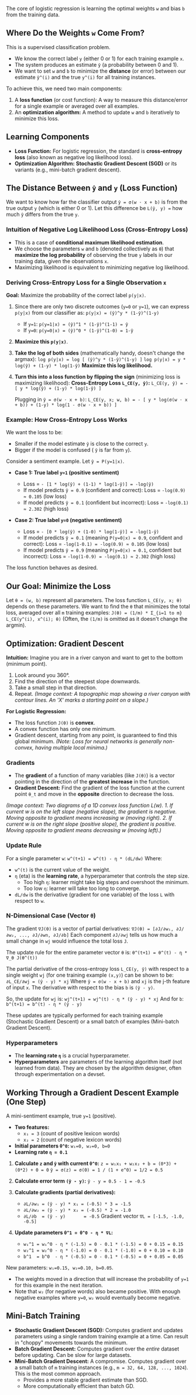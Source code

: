 The core of logistic regression is learning the optimal weights `w` and bias `b` from the training data.

## Where Do the Weights `w` Come From?

This is a supervised classification problem.
*   We know the correct label `y` (either 0 or 1) for each training example `x`.
*   The system produces an estimate `ŷ` (a probability between 0 and 1).
*   We want to set `w` and `b` to minimize the **distance** (or error) between our estimate `ŷ^(i)` and the true `y^(i)` for all training instances.

To achieve this, we need two main components:
1.  A **loss function** (or cost function): A way to measure this distance/error for a single example or averaged over all examples.
2.  An **optimization algorithm:** A method to update `w` and `b` iteratively to minimize this loss.

## Learning Components

*   **Loss Function:** For logistic regression, the standard is **cross-entropy loss** (also known as negative log likelihood loss).
*   **Optimization Algorithm:** **Stochastic Gradient Descent (SGD)** or its variants (e.g., mini-batch gradient descent).

## The Distance Between `ŷ` and `y` (Loss Function)

We want to know how far the classifier output `ŷ = σ(w ⋅ x + b)` is from the true output `y` (which is either 0 or 1).
Let this difference be `L(ŷ, y) =` how much `ŷ` differs from the true `y`.

### Intuition of Negative Log Likelihood Loss (Cross-Entropy Loss)

*   This is a case of **conditional maximum likelihood estimation**.
*   We choose the parameters `w` and `b` (denoted collectively as `θ`) that **maximize the log probability** of observing the true `y` labels in our training data, given the observations `x`.
*   Maximizing likelihood is equivalent to minimizing negative log likelihood.

### Deriving Cross-Entropy Loss for a Single Observation `x`

**Goal:** Maximize the probability of the correct label `p(y|x)`.

1.  Since there are only two discrete outcomes (`y=0` or `y=1`), we can express `p(y|x)` from our classifier as:
    `p(y|x) = (ŷ)^y * (1-ŷ)^(1-y)`
    *   If `y=1`: `p(y=1|x) = (ŷ)^1 * (1-ŷ)^(1-1) = ŷ`
    *   If `y=0`: `p(y=0|x) = (ŷ)^0 * (1-ŷ)^(1-0) = 1-ŷ`

2.  **Maximize this `p(y|x)`**.

3.  **Take the log of both sides** (mathematically handy, doesn't change the argmax):
    `log p(y|x) = log [ (ŷ)^y * (1-ŷ)^(1-y) ]`
    `log p(y|x) = y * log(ŷ) + (1-y) * log(1-ŷ)`
    **Maximize this log likelihood.**

4.  **Turn this into a loss function by flipping the sign** (minimizing loss is maximizing likelihood):
    **Cross-Entropy Loss `L_CE(y, ŷ)`:**
    `L_CE(y, ŷ) = - [ y * log(ŷ) + (1-y) * log(1-ŷ) ]`

    Plugging in `ŷ = σ(w ⋅ x + b)`:
    `L_CE(y, x; w, b) = - [ y * log(σ(w ⋅ x + b)) + (1-y) * log(1 - σ(w ⋅ x + b)) ]`

### Example: How Cross-Entropy Loss Works

We want the loss to be:
*   Smaller if the model estimate `ŷ` is close to the correct `y`.
*   Bigger if the model is confused ( `ŷ` is far from `y`).

Consider a sentiment example. Let `ŷ = P(y=1|x)`.
*   **Case 1: True label `y=1` (positive sentiment)**
    *   Loss = `- [1 * log(ŷ) + (1-1) * log(1-ŷ)] = -log(ŷ)`
    *   If model predicts `ŷ = 0.9` (confident and correct): Loss = `-log(0.9) ≈ 0.105` (low loss)
    *   If model predicts `ŷ = 0.1` (confident but incorrect): Loss = `-log(0.1) ≈ 2.302` (high loss)

*   **Case 2: True label `y=0` (negative sentiment)**
    *   Loss = `- [0 * log(ŷ) + (1-0) * log(1-ŷ)] = -log(1-ŷ)`
    *   If model predicts `ŷ = 0.1` (meaning `P(y=0|x) = 0.9`, confident and correct): Loss = `-log(1-0.1) = -log(0.9) ≈ 0.105` (low loss)
    *   If model predicts `ŷ = 0.9` (meaning `P(y=0|x) = 0.1`, confident but incorrect): Loss = `-log(1-0.9) = -log(0.1) ≈ 2.302` (high loss)

The loss function behaves as desired.

## Our Goal: Minimize the Loss

Let `θ = (w, b)` represent all parameters. The loss function `L_CE(y, x; θ)` depends on these parameters.
We want to find the `θ` that minimizes the total loss, averaged over all `m` training examples:
`J(θ) = (1/m) * Σ_{i=1 to m} L_CE(y^(i), x^(i); θ)`
(Often, the `(1/m)` is omitted as it doesn't change the argmin).

## Optimization: Gradient Descent

**Intuition:**
Imagine you are in a river canyon and want to get to the bottom (minimum point).
1.  Look around you 360°.
2.  Find the direction of the steepest slope downwards.
3.  Take a small step in that direction.
4.  Repeat.
*(Image context: A topographic map showing a river canyon with contour lines. An 'X' marks a starting point on a slope.)*

**For Logistic Regression:**
*   The loss function `J(θ)` is **convex**.
*   A convex function has only one minimum.
*   Gradient descent, starting from any point, is guaranteed to find this global minimum.
    *(Note: Loss for neural networks is generally non-convex, having multiple local minima.)*

### Gradients

*   The **gradient** of a function of many variables (like `J(θ)`) is a vector pointing in the direction of the **greatest increase** in the function.
*   **Gradient Descent:** Find the gradient of the loss function at the current point `θ_t` and move in the **opposite** direction to decrease the loss.

*(Image context: Two diagrams of a 1D convex loss function L(w).
    1. If current w is on the left slope (negative slope), the gradient is negative. Moving opposite to gradient means increasing w (moving right).
    2. If current w is on the right slope (positive slope), the gradient is positive. Moving opposite to gradient means decreasing w (moving left).)*

### Update Rule

For a single parameter `w`:
`w^(t+1) = w^(t) - η * (dL/dw)`
Where:
*   `w^(t)` is the current value of the weight.
*   `η` (eta) is the **learning rate**, a hyperparameter that controls the step size.
    *   Too high `η`: learner might take big steps and overshoot the minimum.
    *   Too low `η`: learner will take too long to converge.
*   `dL/dw` is the derivative (gradient for one variable) of the loss `L` with respect to `w`.

### N-Dimensional Case (Vector `θ`)

The gradient `∇J(θ)` is a vector of partial derivatives:
`∇J(θ) = [∂J/∂w₁, ∂J/∂w₂, ..., ∂J/∂wn, ∂J/∂b]`
Each component `∂J/∂wj` tells us how much a small change in `wj` would influence the total loss `J`.

The update rule for the entire parameter vector `θ` is:
`θ^(t+1) = θ^(t) - η * ∇_θ J(θ^(t))`

The partial derivative of the cross-entropy loss `L_CE(y, ŷ)` with respect to a single weight `wj` (for one training example `(x,y)`) can be shown to be:
`∂L_CE/∂wj = (ŷ - y) * xj`
Where `ŷ = σ(w ⋅ x + b)` and `xj` is the j-th feature of input `x`.
The derivative with respect to the bias `b` is `(ŷ - y)`.

So, the update for `wj` is: `wj^(t+1) = wj^(t) - η * (ŷ - y) * xj`
And for `b`: `b^(t+1) = b^(t) - η * (ŷ - y)`

These updates are typically performed for each training example (Stochastic Gradient Descent) or a small batch of examples (Mini-batch Gradient Descent).

### Hyperparameters

*   The **learning rate `η`** is a crucial hyperparameter.
*   **Hyperparameters** are parameters of the learning algorithm itself (not learned from data). They are chosen by the algorithm designer, often through experimentation on a devset.

## Working Through a Gradient Descent Example (One Step)

A mini-sentiment example, true `y=1` (positive).
*   **Two features:**
    *   `x₁ = 3` (count of positive lexicon words)
    *   `x₂ = 2` (count of negative lexicon words)
*   **Initial parameters `θ^0`:** `w₁=0, w₂=0, b=0`
*   **Learning rate `η = 0.1`**

1.  **Calculate `z` and `ŷ` with current `θ^0`:**
    `z = w₁x₁ + w₂x₂ + b = (0*3) + (0*2) + 0 = 0`
    `ŷ = σ(z) = σ(0) = 1 / (1 + e^0) = 1/2 = 0.5`

2.  **Calculate error term `(ŷ - y)`:**
    `ŷ - y = 0.5 - 1 = -0.5`

3.  **Calculate gradients (partial derivatives):**
    *   `∂L/∂w₁ = (ŷ - y) * x₁ = (-0.5) * 3 = -1.5`
    *   `∂L/∂w₂ = (ŷ - y) * x₂ = (-0.5) * 2 = -1.0`
    *   `∂L/∂b  = (ŷ - y)       = -0.5`
    Gradient vector `∇L = [-1.5, -1.0, -0.5]`

4.  **Update parameters `θ^1 = θ^0 - η * ∇L`:**
    *   `w₁^1 = w₁^0 - η * (-1.5) = 0 - 0.1 * (-1.5) = 0 + 0.15 = 0.15`
    *   `w₂^1 = w₂^0 - η * (-1.0) = 0 - 0.1 * (-1.0) = 0 + 0.10 = 0.10`
    *   `b^1  = b^0  - η * (-0.5) = 0 - 0.1 * (-0.5) = 0 + 0.05 = 0.05`

New parameters: `w₁=0.15, w₂=0.10, b=0.05`.
*   The weights moved in a direction that will increase the probability of `y=1` for this example in the next iteration.
*   Note that `w₂` (for negative words) also became positive. With enough negative examples where `y=0`, `w₂` would eventually become negative.

## Mini-Batch Training

*   **Stochastic Gradient Descent (SGD):** Computes gradient and updates parameters using a single random training example at a time. Can result in "choppy" movements towards the minimum.
*   **Batch Gradient Descent:** Computes gradient over the *entire* dataset before updating. Can be slow for large datasets.
*   **Mini-Batch Gradient Descent:** A compromise. Computes gradient over a small batch of `m` training instances (e.g., `m = 32, 64, 128, ..., 1024`). This is the most common approach.
    *   Provides a more stable gradient estimate than SGD.
    *   More computationally efficient than batch GD.